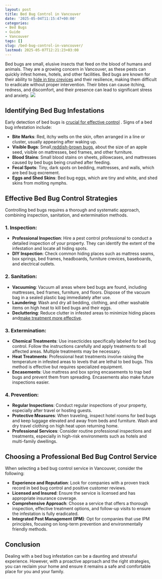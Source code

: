 ```yaml
---
layout: post
title: Bed Bug Control in Vancouver
date: '2025-05-04T11:15:47+00:00'
categories:
- Bed Bugs
- Guide
- Vancouver
tags: []
slug: /bed-bug-control-in-vancouver/
lastmod: 2025-05-07T12:21:23+03:00
---
```


Bed bugs are small, elusive insects that feed on the blood of humans and animals. They are a growing concern in Vancouver, as these pests can quickly infest homes, hotels, and other facilities.
Bed bugs are known for their ability to
[hide in tiny crevices](https://pestpolicy.com/can-you-see-bed-bugs/)
and their resilience, making them difficult to eradicate without proper intervention. Their bites can cause itching, redness, and discomfort, and their presence can lead to significant stress and anxiety.
![](/assets/img/03/Bed-Bug-Control-in-Vancouver-300x200.jpg)
## Identifying Bed Bug Infestations
Early detection of bed bugs is
[crucial for effective control](https://www.epa.gov/bedbugs/do-it-yourself-bed-bug-control)
. Signs of a bed bug infestation include:
- **Bite Marks**: Red, itchy welts on the skin, often arranged in a line or cluster, usually appearing after waking up.
- **Visible Bugs**: Small,[reddish-brown bugs](https://pestpolicy.com/baby-bed-bugs/), about the size of an apple seed, visible on mattresses, bed frames, and other furniture.
- **Blood Stains**: Small blood stains on sheets, pillowcases, and mattresses caused by bed bugs being crushed after feeding.
- **Fecal Spots**: Tiny, dark spots on bedding, mattresses, and walls, which are bed bug excrement.
- **Eggs and Shed Skins**: Bed bug eggs, which are tiny and white, and shed skins from molting nymphs.
## Effective Bed Bug Control Strategies
Controlling bed bugs requires a thorough and systematic approach, combining inspection, sanitation, and extermination methods.
### **1. Inspection**:
- **Professional Inspection**: Hire a pest control professional to conduct a detailed inspection of your property. They can identify the extent of the infestation and locate all hiding spots.
- **DIY Inspection**: Check common hiding places such as mattress seams, box springs, bed frames, headboards, furniture crevices, baseboards, and electrical outlets.
### **2. Sanitation**:
- **Vacuuming**: Vacuum all areas where bed bugs are found, including mattresses, bed frames, furniture, and floors. Dispose of the vacuum bag in a sealed plastic bag immediately after use.
- **Laundering**: Wash and dry all bedding, clothing, and other washable items on high heat to kill bed bugs and their eggs.
- **Decluttering**: Reduce clutter in infested areas to minimize hiding places and[make treatment more effective](https://pestpolicy.com/does-ammonia-kill-bed-bugs/).
### **3. Extermination**:
- **Chemical Treatments**: Use insecticides specifically labeled for bed bug control. Follow the instructions carefully and apply treatments to all affected areas. Multiple treatments may be necessary.
- **Heat Treatments**: Professional heat treatments involve raising the temperature in infested areas to levels that are lethal to bed bugs. This method is effective but requires specialized equipment.
- **Encasements**: Use mattress and box spring encasements to trap bed bugs and prevent them from spreading. Encasements also make future inspections easier.
### **4. Prevention**:
- **Regular Inspections**: Conduct regular inspections of your property, especially after travel or hosting guests.
- **Protective Measures**: When traveling, inspect hotel rooms for bed bugs and keep luggage elevated and away from beds and furniture. Wash and dry travel clothing on high heat upon returning home.
- **Professional Services**: Consider routine professional inspections and treatments, especially in high-risk environments such as hotels and multi-family dwellings.
## Choosing a Professional Bed Bug Control Service
When selecting a bed bug control service in Vancouver, consider the following:
- **Experience and Reputation**: Look for companies with a proven track record in bed bug control and positive customer reviews.
- **Licensed and Insured**: Ensure the service is licensed and has appropriate insurance coverage.
- **Comprehensive Approach**: Choose a service that offers a thorough inspection, effective treatment options, and follow-up visits to ensure the infestation is fully eradicated.
- **Integrated Pest Management (IPM)**: Opt for companies that use IPM principles, focusing on long-term prevention and environmentally friendly methods.
## Conclusion
Dealing with a bed bug infestation can be a daunting and stressful experience. However, with a proactive approach and the right strategies, you can reclaim your home and ensure it remains a safe and comfortable place for you and your family.
